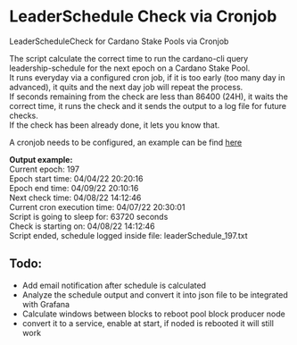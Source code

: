 # LeaderSchedule Check via Cronjob
LeaderScheduleCheck for Cardano Stake Pools via Cronjob

The script calculate the correct time to run the cardano-cli query leadership-schedule for the next epoch on a Cardano Stake Pool.<br />
It runs everyday via a configured cron job, if it is too early (too many day in advanced), it quits and the next day job will repeat the process.<br />
If seconds remaining from the check are less than 86400 (24H), it waits the correct time, it runs the check and it sends the output to a log file for future checks.<br />
If the check has been already done, it lets you know that.

A cronjob needs to be configured, an example can be find [here](https://github.com/Techs2Help/leaderScheduleCheck_cron/blob/main/cronjob.txt)

**Output example:** <br />
Current epoch: 197<br />
Epoch start time: 04/04/22 20:20:16<br />
Epoch end time: 04/09/22 20:10:16<br />
Next check time: 04/08/22 14:12:46<br />
Current cron execution time: 04/07/22 20:30:01<br />
Script is going to sleep for: 63720 seconds<br />
Check is starting on: 04/08/22 14:12:46<br />
Script ended, schedule logged inside file: leaderSchedule_197.txt<br />


## Todo:
- Add email notification after schedule is calculated
- Analyze the schedule output and convert it into json file to be integrated with Grafana
- Calculate windows between blocks to reboot pool block producer node
- convert it to a service, enable at start, if noded is rebooted it will still work
